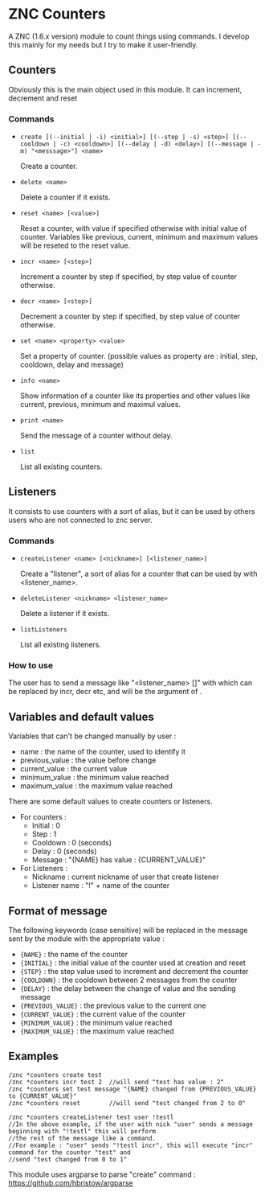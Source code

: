 # ZNC Counters
A ZNC (1.6.x version) module to count things using commands.
I develop this mainly for my needs but I try to make it user-friendly.

## Counters
Obviously this is the main object used in this module. It can increment, decrement and reset
### Commands
- `create [(--initial | -i) <initial>] [(--step | -s) <step>] [(--cooldown | -c) <cooldown>] [(--delay | -d) <delay>] [(--message | -m) "<messsage>"] <name>`

  Create a counter.
- `delete <name>`

  Delete a counter if it exists.
- `reset <name> [<value>]`

  Reset a counter, with value if specified otherwise with initial value of counter. Variables like previous, current, minimum and maximum values will be reseted to the reset value.
- `incr <name> [<step>]`

  Increment a counter by step if specified, by step value of counter otherwise.
- `decr <name> [<step>]`

  Decrement a counter by step if specified, by step value of counter otherwise.
- `set <name> <property> <value>`

  Set a property of counter. (possible values as property are : initial, step, cooldown, delay and message)
- `info <name>`

  Show information of a counter like its properties and other values like current, previous, minimum and maximul values.
- `print <name>`

  Send the message of a counter without delay.
- `list`

  List all existing counters.

## Listeners
It consists to use counters with a sort of alias, but it can be used by others users who are not connected to znc server.
### Commands
- `createListener <name> [<nickname>] [<listener_name>]`

  Create a "listener", a sort of alias for a counter that can be used by <nickname> with <listener_name>.
- `deleteListener <nickname> <listener_name>`

  Delete a listener if it exists.
- `listListeners`

  List all existing listeners.

### How to use
  The <nickname> user has to send a message like "<listener_name> <command> [<arg>]" with <command> which can be replaced by incr, decr etc, and <arg> will be the argument of <command>.

## Variables and default values
Variables that can't be changed manually by user :
- name : the name of the counter, used to identify it
- previous_value : the value before change
- current_value : the current value
- minimum_value : the minimum value reached
- maximum_value : the maximum value reached
  
There are some default values to create counters or listeners.
- For counters :
  - Initial : 0
  - Step : 1
  - Cooldown : 0 (seconds)
  - Delay : 0 (seconds)
  - Message : "{NAME} has value : {CURRENT_VALUE}"
- For Listeners :
  - Nickname : current nickname of user that create listener
  - Listener name : "!" + name of the counter

## Format of message
The following keywords (case sensitive) will be replaced in the message sent by the module with the appropriate value :
- `{NAME}` : the name of the counter
- `{INITIAL}` : the initial value of the counter used at creation and reset
- `{STEP}` : the step value used to increment and decrement the counter
- `{COOLDOWN}` : the cooldown between 2 messages from the counter
- `{DELAY}` : the delay between the change of value and the sending message
- `{PREVIOUS_VALUE}` : the previous value to the current one
- `{CURRENT_VALUE}` : the current value of the counter
- `{MINIMUM_VALUE}` : the minimum value reached
- `{MAXIMUM_VALUE}` : the maximum value reached

## Examples
```
/znc *counters create test
/znc *counters incr test 2  //will send "test has value : 2"
/znc *counters set test message "{NAME} changed from {PREVIOUS_VALUE} to {CURRENT_VALUE}"
/znc *counters reset        //will send "test changed from 2 to 0"

/znc *counters createListener test user !testl
//In the above example, if the user with nick "user" sends a message beginning with "!testl" this will perform
//the rest of the message like a command.
//For example : "user" sends "!testl incr", this will execute "incr" command for the counter "test" and
//send "test changed from 0 to 1"
```

This module uses argparse to parse "create" command : https://github.com/hbristow/argparse
